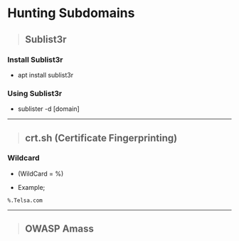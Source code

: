 # Hunting Subdomains

> ## **Sublist3r**

### **Install Sublist3r**

- apt install sublist3r

### **Using Sublist3r**

- sublister -d [domain]

------

> ## **crt.sh (Certificate Fingerprinting)**

### **Wildcard**

- (WildCard = %)

- Example; 

```
%.Telsa.com
```

------

> ## **OWASP Amass**